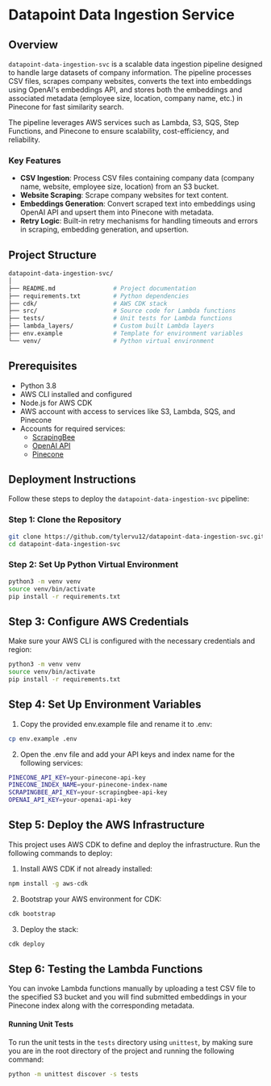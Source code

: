 # Datapoint Data Ingestion Service

## Overview

`datapoint-data-ingestion-svc` is a scalable data ingestion pipeline designed to handle large datasets of company information. The pipeline processes CSV files, scrapes company websites, converts the text into embeddings using OpenAI's embeddings API, and stores both the embeddings and associated metadata (employee size, location, company name, etc.) in Pinecone for fast similarity search. 

The pipeline leverages AWS services such as Lambda, S3, SQS, Step Functions, and Pinecone to ensure scalability, cost-efficiency, and reliability.

### Key Features
- **CSV Ingestion**: Process CSV files containing company data (company name, website, employee size, location) from an S3 bucket.
- **Website Scraping**: Scrape company websites for text content.
- **Embeddings Generation**: Convert scraped text into embeddings using OpenAI API and upsert them into Pinecone with metadata.
- **Retry Logic**: Built-in retry mechanisms for handling timeouts and errors in scraping, embedding generation, and upsertion.
  
## Project Structure

```bash
datapoint-data-ingestion-svc/
│
├── README.md                # Project documentation
├── requirements.txt         # Python dependencies
├── cdk/                     # AWS CDK stack 
├── src/                     # Source code for Lambda functions
├── tests/                   # Unit tests for Lambda functions
├── lambda_layers/           # Custom built Lambda layers
├── env.example              # Template for environment variables
└── venv/                    # Python virtual environment
```

## Prerequisites

- Python 3.8
- AWS CLI installed and configured
- Node.js for AWS CDK
- AWS account with access to services like S3, Lambda, SQS, and Pinecone
- Accounts for required services:
  - [ScrapingBee](https://www.scrapingbee.com/)
  - [OpenAI API](https://openai.com/)
  - [Pinecone](https://www.pinecone.io/)

## Deployment Instructions

Follow these steps to deploy the `datapoint-data-ingestion-svc` pipeline:

### Step 1: Clone the Repository

```bash
git clone https://github.com/tylervu12/datapoint-data-ingestion-svc.git
cd datapoint-data-ingestion-svc
```

### Step 2: Set Up Python Virtual Environment

```bash
python3 -m venv venv
source venv/bin/activate
pip install -r requirements.txt
```

## Step 3: Configure AWS Credentials

Make sure your AWS CLI is configured with the necessary credentials and region:

```bash
python3 -m venv venv
source venv/bin/activate
pip install -r requirements.txt
```

## Step 4: Set Up Environment Variables

1. Copy the provided env.example file and rename it to .env:

```bash
cp env.example .env
```

2. Open the .env file and add your API keys and index name for the following services:

```bash
PINECONE_API_KEY=your-pinecone-api-key
PINECONE_INDEX_NAME=your-pinecone-index-name
SCRAPINGBEE_API_KEY=your-scrapingbee-api-key
OPENAI_API_KEY=your-openai-api-key
```

## Step 5: Deploy the AWS Infrastructure

This project uses AWS CDK to define and deploy the infrastructure. Run the following commands to deploy:

1. Install AWS CDK if not already installed:

```bash
npm install -g aws-cdk
```

2. Bootstrap your AWS environment for CDK:

```bash
cdk bootstrap
```

3. Deploy the stack:

```bash
cdk deploy
```

## Step 6: Testing the Lambda Functions

You can invoke Lambda functions manually by uploading a test CSV file to the specified S3 bucket and you will find submitted embeddings in your Pinecone index along with the corresponding metadata.

#### Running Unit Tests

To run the unit tests in the `tests` directory using `unittest`, by making sure you are in the root directory of the project and running the following command:

```bash
python -m unittest discover -s tests
```
